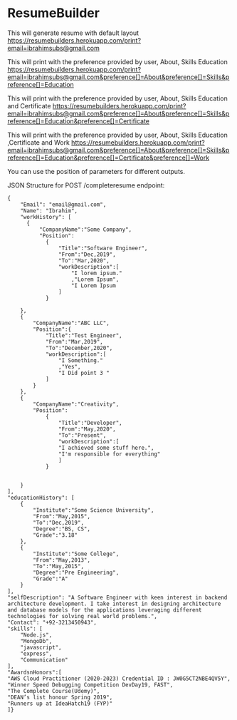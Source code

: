 # ResumeBuilder



 This will generate resume with default layout
https://resumebuilders.herokuapp.com/print?email=ibrahimsubs@gmail.com

This will print with the preference provided by user, About, Skills Education
https://resumebuilders.herokuapp.com/print?email=ibrahimsubs@gmail.com&preference[]=About&preference[]=Skills&preference[]=Education

This will print with the preference provided by user, About, Skills Education and Certificate
https://resumebuilders.herokuapp.com/print?email=ibrahimsubs@gmail.com&preference[]=About&preference[]=Skills&preference[]=Education&preference[]=Certificate

This will print with the preference provided by user, About, Skills Education ,Certificate and Work
https://resumebuilders.herokuapp.com/print?email=ibrahimsubs@gmail.com&preference[]=About&preference[]=Skills&preference[]=Education&preference[]=Certificate&preference[]=Work

You can use the position of parameters for different outputs. 
 
 
 
 JSON Structure for POST /completeresume endpoint: 
 
 
    {    
        "Email": "email@gmail.com",
        "Name": "Ibrahim",
        "workHistory": [
          {
              "CompanyName":"Some Company",
              "Position":
                {
                    "Title":"Software Engineer",
                    "From":"Dec,2019",
                    "To":"Mar,2020",
                    "workDescription":[
                        "I lorem ipsum."
                        ,"Lorem Ipsum",
                        "I Lorem Ipsum
                    ]
                }
            
        },
        {   
            "CompanyName":"ABC LLC",
            "Position":{
                "Title":"Test Engineer",
                "From":"Mar,2019",
                "To":"December,2020",
                "workDescription":[
                    "I Something."
                    ,"Yes",
                    "I Did point 3 "
                ]
            }
        },
        {
            "CompanyName":"Creativity",
            "Position":
                {
                    "Title":"Developer",
                    "From":"May,2020",
                    "To":"Present",
                    "workDescription":[
                    "I achieved some stuff here.", 
                    "I'm responsible for everything"
                    ]
                }
            
            
        }
    ],
    "educationHistory": [
        {
            "Institute":"Some Science University",
            "From":"May,2015",
            "To":"Dec,2019",
            "Degree":"BS, CS",
            "Grade":"3.18"
        },
        {
            "Institute":"Some College",
            "From":"May,2013",
            "To":"May,2015",
            "Degree":"Pre Engineering",
            "Grade":"A"
        }
    ],
    "selfDescription": "A Software Engineer with keen interest in backend architecture development. I take interest in designing architecture and database models for the applications leveraging different technologies for solving real world problems.",
    "Contact": "+92-3213450943",
    "skills": [
        "Node.js",
        "MongoDb",
        "javascript",
        "express",
        "Communication" 
    ],
    "AwardsnHonors":[
    "AWS Cloud Practitioner (2020-2023) Credential ID : JW0G5CT2NBE4QV5Y",
    "Winner Speed Debugging Competition DevDay19, FAST",
    "The Complete Course(Udemy)",
    "DEAN’s list honour Spring 2019",
    "Runners up at IdeaHatch19 (FYP)"
    ]}
